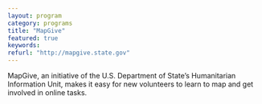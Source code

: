 ```yaml
---
layout: program
category: programs
title: "MapGive"
featured: true
keywords:
refurl: "http://mapgive.state.gov"
---
```

MapGive, an initiative of the U.S. Department of State’s Humanitarian Information Unit, makes it easy for new volunteers to learn to map and get involved in online tasks.
